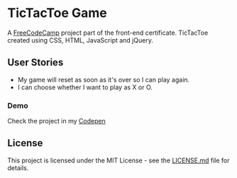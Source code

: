 # TicTacToe Game

A [FreeCodeCamp](https://www.freecodecamp.org/) project part of the front-end certificate. TicTacToe created using CSS, HTML, JavaScript and jQuery.

## User Stories

* My game will reset as soon as it's over so I can play again.
* I can choose whether I want to play as X or O.

### Demo

Check the project in my  [Codepen](https://codepen.io/tiagovalverde/full/yprvZV/)

## License

This project is licensed under the MIT License - see the [LICENSE.md](LICENSE.md) file for details.